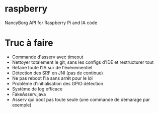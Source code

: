 raspberry
=========

NancyBorg API for Raspberry Pi and IA code

Truc à faire
=========
- Commande d'asserv avec  timeout
- Nettoyer totalement le git, sans les configs d'IDE et restructurer tout
- Refaire toute l'IA sur de l'évènementiel
- Détection des SRF en JNI (pas de continue)
- Ne pas reboot l'ia sans arrêt pour le lol
- Problème d'initialisation des GPIO détection
- Système de log efficace
- FakeAsserv.java
- Asserv qui boot pas toute seule (une commande de démarage par exemple)